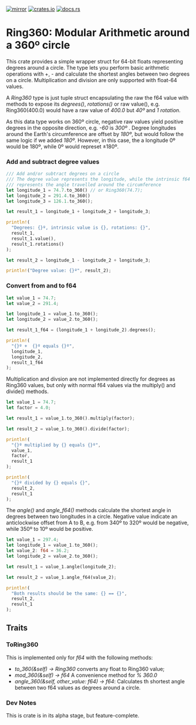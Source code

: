 [![mirror](https://img.shields.io/badge/mirror-github-blue)](https://github.com/neilg63/ring360)
[![crates.io](https://img.shields.io/crates/v/ring360.svg)](https://crates.io/crates/ring360)
[![docs.rs](https://docs.rs/ring360/badge.svg)](https://docs.rs/ring360)

# Ring360: Modular Arithmetic around a 360º circle

This crate provides a simple wrapper struct for 64-bit floats representing degrees around a circle. The type lets you perform basic arithmetic operations with +, - and calculate the shortest angles between two degrees on a circle. Multiplication and division are only supported with float-64 values.

A *Ring360* type is just tuple struct encapsulating the raw the f64 value with methods to expose its *degrees()*, *rotations()* or raw value(), e.g. Ring360(400.0) would have a raw value of *400.0* but *40º* and *1 rotation*.

As this data type works on 360º circle, negative raw values yield positive degrees in the opposite direction, e.g. *-60* is *300º* . Degree longitudes around the Earth's circumference are offset by *180º*, but would follow the same logic if we added *180º*. However, in this case, the a longitude 0º would be 180º, while 0º would represet ±180º.

### Add and subtract degree values
```rust
/// Add and/or subtract degrees on a circle
/// The degree value represents the longitude, while the intrinsic f64 value 
/// represents the angle travelled around the circumference
let longitude_1 = 74.7.to_360() // or Ring360(74.7);
let longitude_2 = 291.4.to_360()
let longitude_3 = 126.1.to_360();

let result_1 = longitude_1 + longitude_2 + longitude_3;

println!(
  "Degrees: {}º, intrinsic value is {}, rotations: {}",
  result_1,
  result_1.value(),
  result_1.rotations()
);

let result_2 = longitude_1 - longitude_2 + longitude_3;

println!("Degree value: {}º", result_2);

```

### Convert from and to f64
```rust
let value_1 = 74.7;
let value_2 = 291.4;

let longitude_1 = value_1.to_360();
let longitude_2 = value_2.to_360();

let result_1_f64 = (longitude_1 + longitude_2).degrees();

println!(
  "{}º +  {}º equals {}º",
  longitude_1,
  longitude_2,
  result_1_f64
);

```

Multiplication and divsion are not implemented directly for degrees as Ring360 values, but only with normal f64 values via the multiply() and divide() methods.
```rust
let value_1 = 74.7;
let factor = 4.0;

let result_1 = value_1.to_360().multiply(factor);

let result_2 = value_1.to_360().divide(factor);

println!(
  "{}º multiplied by {} equals {}º",
  value_1,
  factor,
  result_1
);

println!(
  "{}º divided by {} equals {}",
  result_2,
  result_1
);

```

The *angle()* and *angle_f64()* methods calculate the shortest angle in degrees between two longitudes in a circle. Negative value indicate an anticlockwise offset from A to B, e.g. from 340º to 320º would be negative, while 350º to 10º would be positive.
```rust
let value_1 = 297.4;
let longitude_1 = value_1.to_360();
let value_2: f64 = 36.2;
let longitude_2 = value_2.to_360();

let result_1 = value_1.angle(longitude_2);

let result_2 = value_1.angle_f64(value_2);

println!(
  "Both results should be the same: {} == {}",
  result_2,
  result_1
);

```

## Traits

### ToRing360

This is implemented only for *f64* with the following methods:

- *to_360(&self) -> Ring360* converts any float to Ring360 value;
- *mod_360(&self) -> f64* A convenience method for *% 360.0*
- *angle_360(&self, other_value: f64) -> f64*: Calculates th shortest angle between two f64 values as degrees around a circle.

### Dev Notes
This is crate is in its alpha stage, but feature-complete.